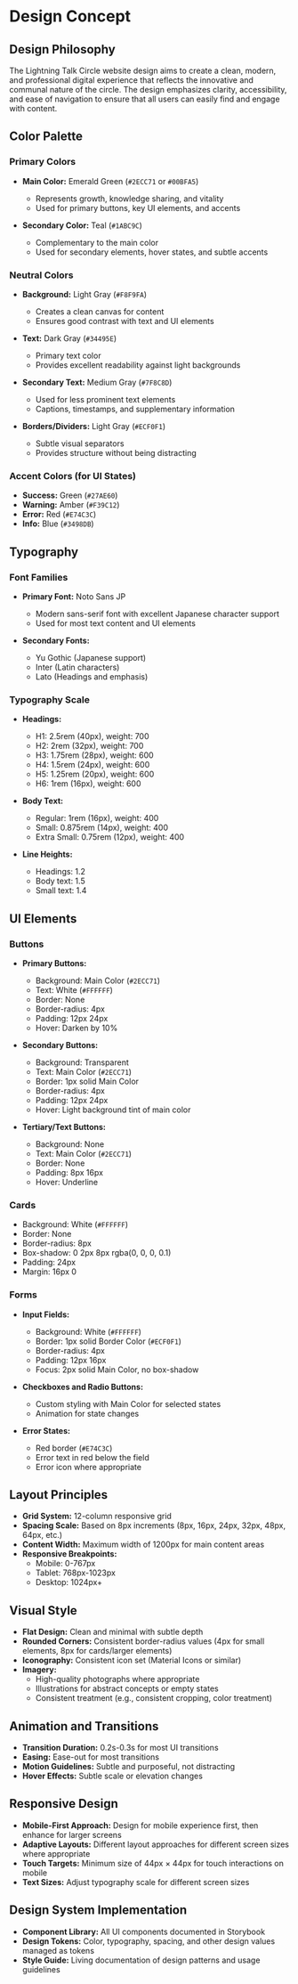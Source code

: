# Design Concept

## Design Philosophy

The Lightning Talk Circle website design aims to create a clean, modern, and
professional digital experience that reflects the innovative and communal nature
of the circle. The design emphasizes clarity, accessibility, and ease of
navigation to ensure that all users can easily find and engage with content.

## Color Palette

### Primary Colors

- **Main Color:** Emerald Green (`#2ECC71` or `#00BFA5`)
  - Represents growth, knowledge sharing, and vitality
  - Used for primary buttons, key UI elements, and accents

- **Secondary Color:** Teal (`#1ABC9C`)
  - Complementary to the main color
  - Used for secondary elements, hover states, and subtle accents

### Neutral Colors

- **Background:** Light Gray (`#F8F9FA`)
  - Creates a clean canvas for content
  - Ensures good contrast with text and UI elements

- **Text:** Dark Gray (`#34495E`)
  - Primary text color
  - Provides excellent readability against light backgrounds

- **Secondary Text:** Medium Gray (`#7F8C8D`)
  - Used for less prominent text elements
  - Captions, timestamps, and supplementary information

- **Borders/Dividers:** Light Gray (`#ECF0F1`)
  - Subtle visual separators
  - Provides structure without being distracting

### Accent Colors (for UI States)

- **Success:** Green (`#27AE60`)
- **Warning:** Amber (`#F39C12`)
- **Error:** Red (`#E74C3C`)
- **Info:** Blue (`#3498DB`)

## Typography

### Font Families

- **Primary Font:** Noto Sans JP
  - Modern sans-serif font with excellent Japanese character support
  - Used for most text content and UI elements

- **Secondary Fonts:**
  - Yu Gothic (Japanese support)
  - Inter (Latin characters)
  - Lato (Headings and emphasis)

### Typography Scale

- **Headings:**
  - H1: 2.5rem (40px), weight: 700
  - H2: 2rem (32px), weight: 700
  - H3: 1.75rem (28px), weight: 600
  - H4: 1.5rem (24px), weight: 600
  - H5: 1.25rem (20px), weight: 600
  - H6: 1rem (16px), weight: 600

- **Body Text:**
  - Regular: 1rem (16px), weight: 400
  - Small: 0.875rem (14px), weight: 400
  - Extra Small: 0.75rem (12px), weight: 400

- **Line Heights:**
  - Headings: 1.2
  - Body text: 1.5
  - Small text: 1.4

## UI Elements

### Buttons

- **Primary Buttons:**
  - Background: Main Color (`#2ECC71`)
  - Text: White (`#FFFFFF`)
  - Border: None
  - Border-radius: 4px
  - Padding: 12px 24px
  - Hover: Darken by 10%

- **Secondary Buttons:**
  - Background: Transparent
  - Text: Main Color (`#2ECC71`)
  - Border: 1px solid Main Color
  - Border-radius: 4px
  - Padding: 12px 24px
  - Hover: Light background tint of main color

- **Tertiary/Text Buttons:**
  - Background: None
  - Text: Main Color (`#2ECC71`)
  - Border: None
  - Padding: 8px 16px
  - Hover: Underline

### Cards

- Background: White (`#FFFFFF`)
- Border: None
- Border-radius: 8px
- Box-shadow: 0 2px 8px rgba(0, 0, 0, 0.1)
- Padding: 24px
- Margin: 16px 0

### Forms

- **Input Fields:**
  - Background: White (`#FFFFFF`)
  - Border: 1px solid Border Color (`#ECF0F1`)
  - Border-radius: 4px
  - Padding: 12px 16px
  - Focus: 2px solid Main Color, no box-shadow

- **Checkboxes and Radio Buttons:**
  - Custom styling with Main Color for selected states
  - Animation for state changes

- **Error States:**
  - Red border (`#E74C3C`)
  - Error text in red below the field
  - Error icon where appropriate

## Layout Principles

- **Grid System:** 12-column responsive grid
- **Spacing Scale:** Based on 8px increments (8px, 16px, 24px, 32px, 48px, 64px,
  etc.)
- **Content Width:** Maximum width of 1200px for main content areas
- **Responsive Breakpoints:**
  - Mobile: 0-767px
  - Tablet: 768px-1023px
  - Desktop: 1024px+

## Visual Style

- **Flat Design:** Clean and minimal with subtle depth
- **Rounded Corners:** Consistent border-radius values (4px for small elements,
  8px for cards/larger elements)
- **Iconography:** Consistent icon set (Material Icons or similar)
- **Imagery:**
  - High-quality photographs where appropriate
  - Illustrations for abstract concepts or empty states
  - Consistent treatment (e.g., consistent cropping, color treatment)

## Animation and Transitions

- **Transition Duration:** 0.2s-0.3s for most UI transitions
- **Easing:** Ease-out for most transitions
- **Motion Guidelines:** Subtle and purposeful, not distracting
- **Hover Effects:** Subtle scale or elevation changes

## Responsive Design

- **Mobile-First Approach:** Design for mobile experience first, then enhance
  for larger screens
- **Adaptive Layouts:** Different layout approaches for different screen sizes
  where appropriate
- **Touch Targets:** Minimum size of 44px × 44px for touch interactions on
  mobile
- **Text Sizes:** Adjust typography scale for different screen sizes

## Design System Implementation

- **Component Library:** All UI components documented in Storybook
- **Design Tokens:** Color, typography, spacing, and other design values managed
  as tokens
- **Style Guide:** Living documentation of design patterns and usage guidelines
